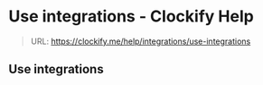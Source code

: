 # Use integrations - Clockify Help

> URL: https://clockify.me/help/integrations/use-integrations

## Use integrations